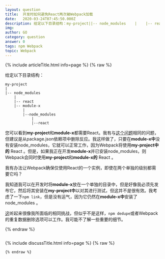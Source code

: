 ```yaml
---
layout: question
title:  开发时如何避免React两次被Webpack加载
date:   2020-03-24T07:45:50.000Z
description: 给定以下目录结构：my-project||-- node_modules    |    |-- react    |-- module-x...
img: 
author: GO
category: question
answer: 0
tags: npm Webpack
topic: Webpack
---
```

<div class="article-root">
  <div class="article">
    {% include articleTitle.html info=page %}
    {% raw %}
    <div class="article-content"><p><font style="vertical-align: inherit;"><font style="vertical-align: inherit;">给定以下目录结构：</font></font></p>

<pre><code>my-project<font></font>
|<font></font>
|-- node_modules<font></font>
    |<font></font>
    |-- react<font></font>
    |-- module-x<font></font>
        |<font></font>
        |--node_modules<font></font>
            |<font></font>
            |--react<font></font>
</code></pre>

<p><font style="vertical-align: inherit;"><font style="vertical-align: inherit;">您可以看到</font></font><strong><font style="vertical-align: inherit;"><font style="vertical-align: inherit;">my-project</font></font></strong><font style="vertical-align: inherit;"><font style="vertical-align: inherit;">和</font></font><strong><font style="vertical-align: inherit;"><font style="vertical-align: inherit;">module-x</font></font></strong><font style="vertical-align: inherit;"><font style="vertical-align: inherit;">都需要React。</font><font style="vertical-align: inherit;">我有与</font></font><a href="https://stackoverflow.com/questions/28519287/what-does-only-a-reactowner-can-have-refs-mean"><font style="vertical-align: inherit;"><font style="vertical-align: inherit;">这个问题</font></font></a><font style="vertical-align: inherit;"><font style="vertical-align: inherit;">相同的问题</font><font style="vertical-align: inherit;">，但建议是从package.json依赖项中删除反应。</font><font style="vertical-align: inherit;">我这样做了，只要在</font></font><strong><font style="vertical-align: inherit;"><font style="vertical-align: inherit;">module-x中</font></font></strong><font style="vertical-align: inherit;"><font style="vertical-align: inherit;">没有安装node_modules，它就可以正常工作</font><font style="vertical-align: inherit;">，因为Webpack将使用</font></font><strong><font style="vertical-align: inherit;"><font style="vertical-align: inherit;">my-project中的</font></font></strong><font style="vertical-align: inherit;"><font style="vertical-align: inherit;"> React </font><font style="vertical-align: inherit;">。</font><font style="vertical-align: inherit;">但是，如果我正在开发</font></font><strong><font style="vertical-align: inherit;"><font style="vertical-align: inherit;">module-x</font></font></strong><font style="vertical-align: inherit;"><font style="vertical-align: inherit;">并已安装node_modules，则Webpack会同时使用</font></font><strong><font style="vertical-align: inherit;"><font style="vertical-align: inherit;">my-project</font></font></strong><font style="vertical-align: inherit;"><font style="vertical-align: inherit;">和</font></font><strong><font style="vertical-align: inherit;"><font style="vertical-align: inherit;">module-x的</font></font></strong><font style="vertical-align: inherit;"><font style="vertical-align: inherit;"> React </font><font style="vertical-align: inherit;">。</font></font></p>

<p><font style="vertical-align: inherit;"><font style="vertical-align: inherit;">我有办法让Webpack确保仅使用React的一个实例，即使在两个单独的级别都需要它吗？</font></font></p>

<p><font style="vertical-align: inherit;"><font style="vertical-align: inherit;">我知道我可以</font><font style="vertical-align: inherit;">在开发时</font><font style="vertical-align: inherit;">将</font></font><strong><font style="vertical-align: inherit;"><font style="vertical-align: inherit;">module-x</font></font></strong><font style="vertical-align: inherit;"><font style="vertical-align: inherit;">放在一个单独的目录中，但是好像我必须先发布它，然后将其安装在</font></font><strong><font style="vertical-align: inherit;"><font style="vertical-align: inherit;">my-project中</font></font></strong><font style="vertical-align: inherit;"><font style="vertical-align: inherit;">以对其进行测试，但这并不是很有效。</font><font style="vertical-align: inherit;">我考虑了一下</font></font><code>npm link</code><font style="vertical-align: inherit;"><font style="vertical-align: inherit;">，但是没有运气，因为它仍然在</font></font><strong><font style="vertical-align: inherit;"><font style="vertical-align: inherit;">module-x中</font></font></strong><font style="vertical-align: inherit;"><font style="vertical-align: inherit;">安装了node_modules </font><font style="vertical-align: inherit;">。</font></font></p>

<p><a href="https://github.com/webpack/webpack/issues/105" rel="noreferrer"><font style="vertical-align: inherit;"><font style="vertical-align: inherit;">这</font></font></a><font style="vertical-align: inherit;"><font style="vertical-align: inherit;">听起来很像我所面临的相同挑战，但似乎不是这样，</font></font><code>npm dedupe</code><font style="vertical-align: inherit;"><font style="vertical-align: inherit;">或者Webpack的重复数据删除选项可以工作。</font><font style="vertical-align: inherit;">我可能不了解一些重要的细节。</font></font></p></div>
    {% endraw %}
  </div>
  <p style="height: 0;width:0;overflow: hidden;"> 第3466篇《开发时如何避免React两次被Webpack加载》来自Winter(https://github.com/aiyld/aiyld.github.io)的站点</p>
  <div class="discuss-wrapper">
    {% include discussTitle.html info=page %}
    {% raw %}
    
    {% endraw %}
  </div>
<div>
